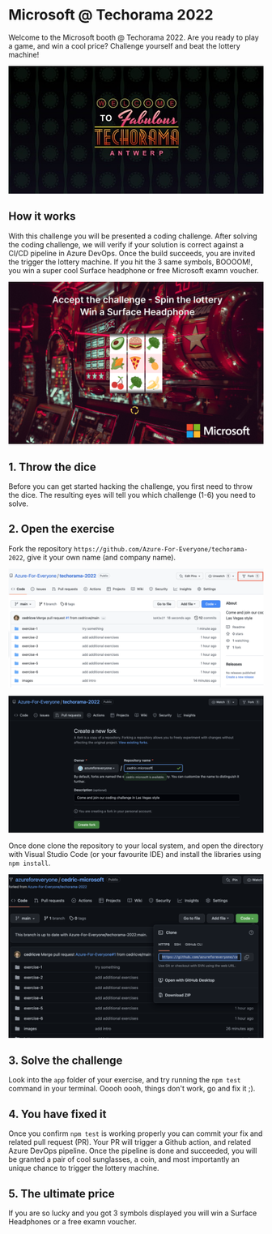 # Microsoft @ Techorama 2022

Welcome to the Microsoft booth @ Techorama 2022. Are you ready to play a game, and win a cool price? Challenge yourself and beat the lottery machine!

![Techorama 2022](./images/techorama.jpg)

## How it works

With this challenge you will be presented a coding challenge. After solving the coding challenge, we will verify if your solution is correct against a CI/CD pipeline in Azure DevOps. Once the build succeeds, you are invited the trigger the lottery machine. If you hit the 3 same symbols, BOOOOM!, you win a super cool Surface headphone or free Microsoft examn voucher.

![Lottery game](./images/lottery.png)

## 1. Throw the dice

Before you can get started hacking the challenge, you first need to throw the dice. The resulting eyes will tell you which challenge (1-6) you need to solve.

## 2. Open the exercise

Fork the repository `https://github.com/Azure-For-Everyone/techorama-2022`, give it your own name (and company name).

![Fork](./images/fork.png)

![Forking into repo](./images/fork2.png)

Once done clone the repository to your local system, and open the directory with Visual Studio Code (or your favourite IDE) and install the libraries using `npm install`.

![Clone](./images/clone.png)

## 3. Solve the challenge

Look into the `app` folder of your exercise, and try running the `npm test` command in your terminal. Ooooh oooh, things don't work, go and fix it ;).

## 4. You have fixed it

Once you confirm `npm test` is working properly you can commit your fix and related pull request (PR). Your PR will trigger a Github action, and related Azure DevOps pipeline. Once the pipeline is done and succeeded, you will be granted a pair of cool sunglasses, a coin, and most importantly an unique chance to trigger the lottery machine.

## 5. The ultimate price

If you are so lucky and you got 3 symbols displayed you will win a Surface Headphones or a free examn voucher.


